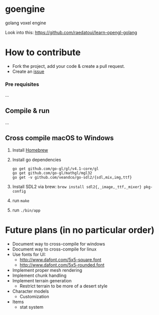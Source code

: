 # goengine
golang voxel engine

Look into this: https://github.com/raedatoui/learn-opengl-golang

# How to contribute

- Fork the project, add your code & create a pull request.
- Create an [issue](https://github.com/tehcyx/goengine/issues)

### Pre requisites
...

## Compile & run
...

## Cross compile macOS to Windows
1. Install [Homebrew](https://brew.sh/)
2. Install go dependencies

    ```
    go get github.com/go-gl/gl/v4.1-core/gl
    go get github.com/go-gl/mathgl/mgl32
    go get -v github.com/veandco/go-sdl2/{sdl,mix,img,ttf}
    ```
3. Install SDL2 via brew: `brew install sdl2{,_image,_ttf,_mixer} pkg-config`
4. run `make`
5. run `./bin/app`

# Future plans (in no particular order)

- Document way to cross-compile for windows
- Document way to cross-compile for linux
- Use fonts for UI:
    - http://www.dafont.com/5x5-square.font
    - http://www.dafont.com/5x5-rounded.font
- Implement proper mesh rendering
- Implement chunk handling
- Implement terrain generation
    - Restrict terrain to be more of a desert style
- Character models
    - Customization
- Items
    - stat system